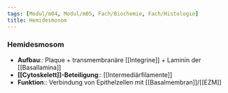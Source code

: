 ```yaml
---
tags: [Modul/m04, Modul/m05, Fach/Biochemie, Fach/Histologie]
title: Hemidesmosom
---
```

### Hemidesmosom
- **Aufbau**:: Plaque + transmembranäre [[Integrine]] + Laminin der [[Basallamina]]
- **[[Cytoskelett]]-Beteiligung**:: [[Intermediärfilamente]]
- **Funktion**:: Verbindung von Epithelzellen mit [[Basalmembran]]/[[EZM]]